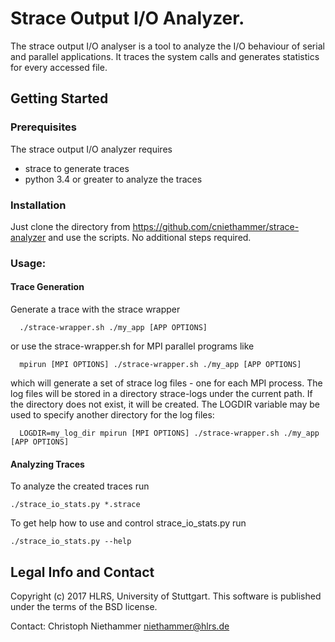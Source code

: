 # Strace Output I/O Analyzer.

The strace output I/O analyser is a tool to analyze the I/O behaviour of serial and parallel applications.
It traces the system calls and generates statistics for every accessed file.

## Getting Started

### Prerequisites
The strace output I/O analyzer requires
- strace to generate traces
- python 3.4 or greater to analyze the traces

### Installation
Just clone the directory from https://github.com/cniethammer/strace-analyzer and use the scripts.
No additional steps required.

### Usage:
#### Trace Generation
Generate a trace with the strace wrapper
```
  ./strace-wrapper.sh ./my_app [APP OPTIONS]
```
or use the strace-wrapper.sh for MPI parallel programs like
```
  mpirun [MPI OPTIONS] ./strace-wrapper.sh ./my_app [APP OPTIONS]
```
which will generate a set of strace log files - one for each MPI process.
The log files will be stored in a directory strace-logs under the current path.
If the directory does not exist, it will be created.
The LOGDIR variable may be used to specify another directory for the log files:
```
  LOGDIR=my_log_dir mpirun [MPI OPTIONS] ./strace-wrapper.sh ./my_app [APP OPTIONS]
```


#### Analyzing Traces

To analyze the created traces run

```
./strace_io_stats.py *.strace
```
To get help how to use and control strace_io_stats.py run
```
./strace_io_stats.py --help
```


## Legal Info and Contact
Copyright (c) 2017     HLRS, University of Stuttgart.
This software is published under the terms of the BSD license.

Contact: Christoph Niethammer <niethammer@hlrs.de>

